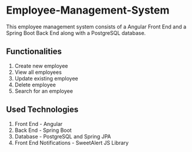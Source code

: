 # Employee-Management-System
This employee management system consists of a Angular Front End and a Spring Boot Back End along with a PostgreSQL database. 

## Functionalities
1. Create new employee
2. View all employees
3. Update existing employee
4. Delete employee
5. Search for an employee

## Used Technologies
1. Front End - Angular
2. Back End - Spring Boot
3. Database - PostgreSQL and Spring JPA
4. Front End Notifications - SweetAlert JS Library



